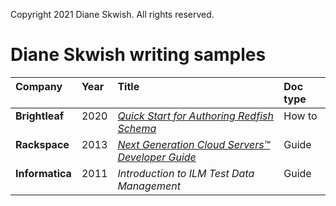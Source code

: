 Copyright 2021 Diane Skwish. All rights reserved.

# Diane Skwish writing samples

<table>
   <thead>
      <tr>
         <th align="left" valign="top">Company</th>
         <th align="left" valign="top">Year</th>
         <th align="left" valign="top">Title</th>
         <th align="left" valign="top">Doc type</th>
      </tr>
   </thead>
   <tbody>
      <tr>
         <td align="left" valign="top"><b>Brightleaf</b></td>
         <td align="left" valign="top">2020</td>
         <td align="left" valign="top"><a href="https://www.dmtf.org/sites/default/files/standards/documents/DSP2055_1.0.0.pdf"><i>Quick Start for Authoring Redfish Schema</i></a></td>
         <td align="left" valign="top">How to</td>
      </tr>
      <!--      <tr>
         <td align="left" valign="top" rowspan="5"><b>PayPal</b></td>
         <td align="left" valign="top" rowspan="3">2019</td>
         <td align="left" valign="top"><a href="https://web.archive.org/web/20190502194619if_/https:/developer.paypal.com/docs/api/overview/"><i>PayPal Developer - Get Started</i></a></td>
         <td align="left" valign="top" rowspan="3">Get started guide</td>
      </tr>
      <tr>
         <td />
         <td />
         <td align="left" valign="top"><a href="https://web.archive.org/web/20190607211049/https:/developer.paypal.com/docs/api/reference/api-requests/"><i>PayPal Developer - API Requests</i></a></td>
         <td />
      </tr>
      <tr>
         <td />
         <td />
         <td align="left" valign="top"><a href="https://web.archive.org/web/20200722200441/https:/developer.paypal.com/docs/api/reference/api-responses/"><i>PayPal Developer - API Responses</i></a></td>
         <td />
      </tr>
      <tr>
         <td />
         <td align="left" valign="top" rowspan="2">2018</td>
         <td align="left" valign="top"><a href="https://web.archive.org/web/20200722194350/https:/developer.paypal.com/docs/api/invoicing/v2/"><i>PayPal Developer - Invoices API</i></a></td>
         <td align="left" valign="top" rowspan="2">Reference</td>
      </tr>
      <tr>
         <td />
         <td />
         <td align="left" valign="top"><a href="https://web.archive.org/web/20200722200517/https:/developer.paypal.com/docs/api/customer-disputes/v1/"><i>PayPal Developer - Disputes API</i></a></td>
         <td />
      </tr>-->
      <tr>
         <td align="left" valign="top"><b>Rackspace</b></td>
         <td align="left" valign="top">2013</td>
         <td align="left" valign="top"><a href="https://web.archive.org/web/20130513223532/http://docs.rackspace.com/servers/api/v2/cs-devguide/content/index.html"><i>Next Generation Cloud Servers™ Developer Guide</i></a></td>
         <td align="left" valign="top">Guide</td>
      </tr>
      <tr>
         <td align="left" valign="top"><b>Informatica</b></td>
         <td align="left" valign="top">2011</td>
         <td align="left" valign="top"><i>Introduction to ILM Test Data Management</i></td>
         <td align="left" valign="top">Guide</td>
      </tr>
      <!-- <tr>
         <td />
         <td />
         <td align="left" valign="top"><i>pwxcmd Commands</i></td>
         <td align="left" valign="top">Guide and reference</td>
      </tr>
      <tr>
         <td />
         <td align="left" valign="top" rowspan="2">2010</td>
         <td align="left" valign="top"><ul><li><i>Informatica PowerExchange Navigator User Guide</i> (before rewrite)</li><li><i>Informatica PowerExchange Navigator User Guide</i> (after rewrite)</li></ul></td>
         <td align="left" valign="top">Guide and reference</td>
      </tr> -->
   </tbody>
</table>
